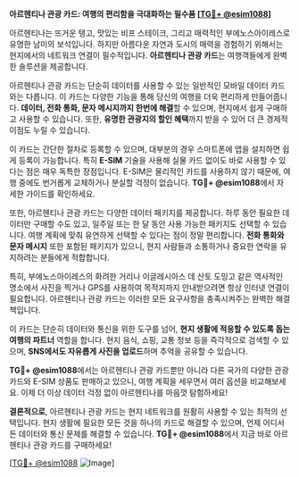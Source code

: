 **아르헨티나 관광 카드: 여행의 편리함을 극대화하는 필수품 [[TG💪+ @esim1088](https://t.me/s/esim1088)]**

아르헨티나는 뜨거운 탱고, 맛있는 비프 스테이크, 그리고 매력적인 부에노스아이레스로 유명한 남미의 보석입니다. 하지만 아름다운 자연과 도시의 매력을 경험하기 위해서는 현지에서의 네트워크 연결이 필수적입니다. **아르헨티나 관광 카드**는 여행객들에게 완벽한 솔루션을 제공합니다.

아르헨티나 관광 카드는 단순히 데이터를 사용할 수 있는 일반적인 모바일 데이터 카드와는 다릅니다. 이 카드는 다양한 기능을 통해 당신의 여행을 더욱 편리하게 만들어줍니다. **데이터, 전화 통화, 문자 메시지까지 한번에 해결**할 수 있으며, 현지에서 쉽게 구매하고 사용할 수 있습니다. 또한, **유명한 관광지의 할인 혜택**까지 받을 수 있어 더 큰 경제적 이점도 누릴 수 있습니다.

이 카드는 간단한 절차로 등록할 수 있으며, 대부분의 경우 스마트폰에 앱을 설치하면 쉽게 등록이 가능합니다. 특히 **E-SIM** 기술을 사용해 실물 카드 없이도 바로 사용할 수 있다는 점은 매우 독특한 장점입니다. E-SIM은 물리적인 카드를 사용하지 않기 때문에, 여행 중에도 번거롭게 교체하거나 분실할 걱정이 없습니다. **TG💪+ @esim1088**에서 자세한 가이드를 확인하세요.

또한, 아르헨티나 관광 카드는 다양한 데이터 패키지를 제공합니다. 하루 동안 필요한 데이터만 구매할 수도 있고, 일주일 또는 한 달 동안 사용 가능한 패키지도 선택할 수 있습니다. 여행 계획에 맞춰 유연하게 선택할 수 있다는 점이 정말 편리합니다. **전화 통화와 문자 메시지** 또한 포함된 패키지가 있으니, 현지 사람들과 소통하거나 중요한 연락을 유지하려는 분들에게 적합합니다.

특히, 부에노스아이레스의 화려한 거리나 이글레시아스 데 산토 도밍고 같은 역사적인 명소에서 사진을 찍거나 GPS를 사용하여 목적지까지 안내받으려면 항상 인터넷 연결이 필요합니다. 아르헨티나 관광 카드는 이러한 모든 요구사항을 충족시켜주는 완벽한 해결책입니다.

이 카드는 단순히 데이터와 통신을 위한 도구를 넘어, **현지 생활에 적응할 수 있도록 돕는 여행의 파트너** 역할을 합니다. 현지 음식, 쇼핑, 교통 정보 등을 즉각적으로 검색할 수 있으며, **SNS에서도 자유롭게 사진을 업로드**하며 추억을 공유할 수 있습니다.

**TG💪+ @esim1088**에서는 아르헨티나 관광 카드뿐만 아니라 다른 국가의 다양한 관광 카드와 E-SIM 상품도 판매하고 있으니, 여행 계획을 세우면서 여러 옵션을 비교해보세요. 이제 더 이상 데이터 걱정 없이 아르헨티나를 마음껏 탐험하세요!

**결론적으로**, 아르헨티나 관광 카드는 현지 네트워크를 원활히 사용할 수 있는 최적의 선택입니다. 현지 생활에 필요한 모든 것을 하나의 카드로 해결할 수 있으며, 언제 어디서든 데이터와 통신 문제를 해결할 수 있습니다. **TG💪+ @esim1088**에서 지금 바로 아르헨티나 관광 카드를 구매하세요!

[[TG💪+ @esim1088](https://t.me/s/esim1088) ![Image](https://i.postimg.cc/Y0z9fWf4/image.png)]